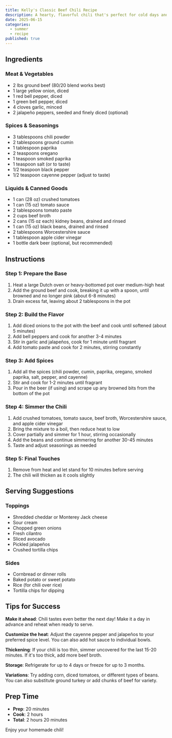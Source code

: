 ```yaml
---
title: Kelly's Classic Beef Chili Recipe
description: A hearty, flavorful chili that's perfect for cold days and feeding a crowd. This recipe serves 6-8 people and gets better with time!
date: 2025-06-15
categories:
  - summer
  - recipe
published: true
---
```



## Ingredients

### Meat & Vegetables
- 2 lbs ground beef (80/20 blend works best)
- 1 large yellow onion, diced
- 1 red bell pepper, diced
- 1 green bell pepper, diced
- 4 cloves garlic, minced
- 2 jalapeño peppers, seeded and finely diced (optional)

### Spices & Seasonings
- 3 tablespoons chili powder
- 2 tablespoons ground cumin
- 1 tablespoon paprika
- 2 teaspoons oregano
- 1 teaspoon smoked paprika
- 1 teaspoon salt (or to taste)
- 1/2 teaspoon black pepper
- 1/2 teaspoon cayenne pepper (adjust to taste)

### Liquids & Canned Goods
- 1 can (28 oz) crushed tomatoes
- 1 can (15 oz) tomato sauce
- 2 tablespoons tomato paste
- 2 cups beef broth
- 2 cans (15 oz each) kidney beans, drained and rinsed
- 1 can (15 oz) black beans, drained and rinsed
- 2 tablespoons Worcestershire sauce
- 1 tablespoon apple cider vinegar
- 1 bottle dark beer (optional, but recommended)

## Instructions

### Step 1: Prepare the Base
1. Heat a large Dutch oven or heavy-bottomed pot over medium-high heat
2. Add the ground beef and cook, breaking it up with a spoon, until browned and no longer pink (about 6-8 minutes)
3. Drain excess fat, leaving about 2 tablespoons in the pot

### Step 2: Build the Flavor
1. Add diced onions to the pot with the beef and cook until softened (about 5 minutes)
2. Add bell peppers and cook for another 3-4 minutes
3. Stir in garlic and jalapeños, cook for 1 minute until fragrant
4. Add tomato paste and cook for 2 minutes, stirring constantly

### Step 3: Add Spices
1. Add all the spices (chili powder, cumin, paprika, oregano, smoked paprika, salt, pepper, and cayenne)
2. Stir and cook for 1-2 minutes until fragrant
3. Pour in the beer (if using) and scrape up any browned bits from the bottom of the pot

### Step 4: Simmer the Chili
1. Add crushed tomatoes, tomato sauce, beef broth, Worcestershire sauce, and apple cider vinegar
2. Bring the mixture to a boil, then reduce heat to low
3. Cover partially and simmer for 1 hour, stirring occasionally
4. Add the beans and continue simmering for another 30-45 minutes
5. Taste and adjust seasonings as needed

### Step 5: Final Touches
1. Remove from heat and let stand for 10 minutes before serving
2. The chili will thicken as it cools slightly

## Serving Suggestions

### Toppings
- Shredded cheddar or Monterey Jack cheese
- Sour cream
- Chopped green onions
- Fresh cilantro
- Sliced avocado
- Pickled jalapeños
- Crushed tortilla chips

### Sides
- Cornbread or dinner rolls
- Baked potato or sweet potato
- Rice (for chili over rice)
- Tortilla chips for dipping

## Tips for Success

**Make it ahead**: Chili tastes even better the next day! Make it a day in advance and reheat when ready to serve.

**Customize the heat**: Adjust the cayenne pepper and jalapeños to your preferred spice level. You can also add hot sauce to individual bowls.

**Thickening**: If your chili is too thin, simmer uncovered for the last 15-20 minutes. If it's too thick, add more beef broth.

**Storage**: Refrigerate for up to 4 days or freeze for up to 3 months.

**Variations**: Try adding corn, diced tomatoes, or different types of beans. You can also substitute ground turkey or add chunks of beef for variety.

## Prep Time
- **Prep**: 20 minutes
- **Cook**: 2 hours
- **Total**: 2 hours 20 minutes

Enjoy your homemade chili!